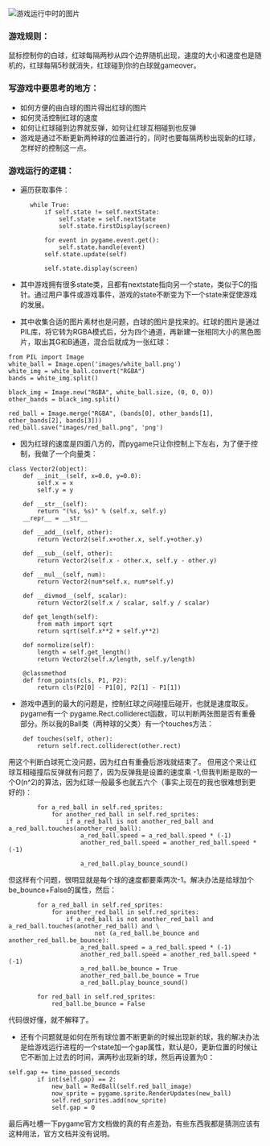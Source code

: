 ![游戏运行中时的图片](http://upload-images.jianshu.io/upload_images/5290846-3cc4a0b20bce147e.png?imageMogr2/auto-orient/strip%7CimageView2/2/w/1240)

### 游戏规则：
 鼠标控制你的白球，红球每隔两秒从四个边界随机出现，速度的大小和速度也是随机的，红球每隔5秒就消失，红球碰到你的白球就gameover。

### 写游戏中要思考的地方：
 - 如何方便的由白球的图片得出红球的图片
 - 如何灵活控制红球的速度
 - 如何让红球碰到边界就反弹，如何让红球互相碰到也反弹
 - 游戏是通过不断更新两种球的位置进行的，同时也要每隔两秒出现新的红球，怎样好的控制这一点。

### 游戏运行的逻辑：
  - 遍历获取事件：
  ```
        while True:
            if self.state != self.nextState:
                self.state = self.nextState
                self.state.firstDisplay(screen)

            for event in pygame.event.get():
                self.state.handle(event)
            self.state.update(self)

            self.state.display(screen)
  ```
  - 其中游戏拥有很多state类，且都有nextstate指向另一个state，类似于C的指针。通过用户事件或游戏事件，游戏的state不断变为下一个state来促使游戏的发展。

  - 其中收集合适的图片素材也是问题，白球的图片是找来的。红球的图片是通过PIL库，将它转为RGBA模式后，分为四个通道，再新建一张相同大小的黑色图片，取出其G和B通道，混合后就成为一张红球：

```
from PIL import Image
white_ball = Image.open('images/white_ball.png')
white_img = white_ball.convert("RGBA")
bands = white_img.split()

black_img = Image.new("RGBA", white_ball.size, (0, 0, 0))
other_bands = black_img.split()

red_ball = Image.merge("RGBA", (bands[0], other_bands[1], other_bands[2], bands[3]))
red_ball.save("images/red_ball.png", 'png')
```

  - 因为红球的速度是四面八方的，而pygame只让你控制上下左右，为了便于控制，我做了一个向量类：
```
class Vector2(object):
    def __init__(self, x=0.0, y=0.0):
        self.x = x
        self.y = y

    def __str__(self):
        return "(%s, %s)" % (self.x, self.y)
    __repr__ = __str__

    def __add__(self, other):
        return Vector2(self.x+other.x, self.y+other.y)

    def __sub__(self, other):
        return Vector2(self.x - other.x, self.y - other.y)

    def __mul__(self, num):
        return Vector2(num*self.x, num*self.y)

    def __divmod__(self, scalar):
        return Vector2(self.x / scalar, self.y / scalar)

    def get_length(self):
        from math import sqrt
        return sqrt(self.x**2 + self.y**2)

    def normolize(self):
        length = self.get_length()
        return Vector2(self.x/length, self.y/length)

    @classmethod
    def from_points(cls, P1, P2):
        return cls(P2[0] - P1[0], P2[1] - P1[1])
```
  - 游戏中遇到的最大的问题是，控制红球之间碰撞后碰开，也就是速度取反。pygame有一个 pygame.Rect.colliderect函数，可以判断两张图是否有重叠部分。所以我的Ball类（两种球的父类）有一个touches方法：
```
    def touches(self, other):
        return self.rect.colliderect(other.rect)
```
用这个判断白球死亡没问题，因为红白有重叠后游戏就结束了。
但用这个来让红球互相碰撞后反弹就有问题了，因为反弹我是设置的速度乘 -1,但我判断是取的一个O(n^2)的算法，因为红球一般最多也就五六个（事实上现在的我也很难想到更好的)：
```
        for a_red_ball in self.red_sprites:
            for another_red_ball in self.red_sprites:
                if a_red_ball is not another_red_ball and a_red_ball.touches(another_red_ball):
                    a_red_ball.speed = a_red_ball.speed * (-1)
                    another_red_ball.speed = another_red_ball.speed * (-1)

                    a_red_ball.play_bounce_sound()
```
但这样有个问题，很明显就是每个球的速度都要乘两次-1。解决办法是给球加个be_bounce+False的属性，然后：
```
        for a_red_ball in self.red_sprites:
            for another_red_ball in self.red_sprites:
                if a_red_ball is not another_red_ball and a_red_ball.touches(another_red_ball) and \
                        not (a_red_ball.be_bounce and another_red_ball.be_bounce):
                    a_red_ball.speed = a_red_ball.speed * (-1)
                    another_red_ball.speed = another_red_ball.speed * (-1)
                    a_red_ball.be_bounce = True
                    another_red_ball.be_bounce = True
                    a_red_ball.play_bounce_sound()

        for red_ball in self.red_sprites:
            red_ball.be_bounce = False
```
代码很好懂，就不解释了。

- 还有个问题就是如何在所有球位置不断更新的时候出现新的球，我的解决办法是给游戏运行进程的一个state加一个gap属性，默认是0，更新位置的时候让它不断加上过去的时间，满两秒出现新的球，然后再设置为0：

```
self.gap += time_passed_seconds
        if int(self.gap) == 2:
            new_ball = RedBall(self.red_ball_image)
            now_sprite = pygame.sprite.RenderUpdates(new_ball)
            self.red_sprites.add(now_sprite)
            self.gap = 0
```

最后再吐槽一下pygame官方文档做的真的有点差劲，有些东西我都是猜测应该有这种用法，官方文档并没有说明。
